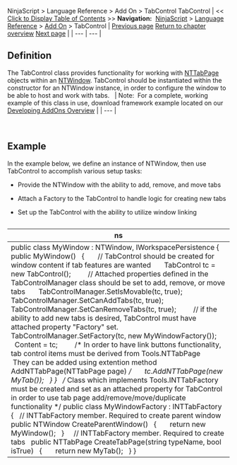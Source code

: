 ﻿
NinjaScript > Language Reference > Add On > TabControl
TabControl
| << [Click to Display Table of Contents](tabcontrol.md) >> **Navigation:**     [NinjaScript](ninjascript.md) > [Language Reference](language_reference_wip.md) > [Add On](add_on.md) > TabControl | [Previous page](propagateintervalchange().md) [Return to chapter overview](add_on.md) [Next page](tabcontrolmanager.md) |
| --- | --- |
## Definition
The TabControl class provides functionality for working with [NTTabPage](nttabpage_class.md) objects within an [NTWindow](ntwindow.md). TabControl should be instantiated within the constructor for an NTWindow instance, in order to configure the window to be able to host and work with tabs.
 
| Note:  For a complete, working example of this class in use, download framework example located on our [Developing AddOns Overview](developing_add_ons.md) |
| --- |

 
## 
## Example
In the example below, we define an instance of NTWindow, then use TabControl to accomplish various setup tasks:
- Provide the NTWindow with the ability to add, remove, and move tabs

- Attach a Factory to the TabControl to handle logic for creating new tabs

- Set up the TabControl with the ability to utilize window linking

## 
| ns |
| --- |
| public class MyWindow : NTWindow, IWorkspacePersistence {    public MyWindow()    {        // TabControl should be created for window content if tab features are wanted        TabControl tc = new TabControl();          // Attached properties defined in the TabControlManager class should be set to add, remove, or move tabs        TabControlManager.SetIsMovable(tc, true);        TabControlManager.SetCanAddTabs(tc, true);        TabControlManager.SetCanRemoveTabs(tc, true);          // if the ability to add new tabs is desired, TabControl must have attached property "Factory" set.        TabControlManager.SetFactory(tc, new MyWindowFactory());        Content = tc;          /* In order to have link buttons functionality, tab control items must be derived from Tools.NTTabPage         They can be added using extention method AddNTTabPage(NTTabPage page) */        tc.AddNTTabPage(new MyTab());    } }   /* Class which implements Tools.INTTabFactory must be created and set as an attached property for TabControl in order to use tab page add/remove/move/duplicate functionality */ public class MyWindowFactory : INTTabFactory {    // INTTabFactory member. Required to create parent window    public NTWindow CreateParentWindow()    {        return new MyWindow();    }      // INTTabFactory member. Required to create tabs    public NTTabPage CreateTabPage(string typeName, bool isTrue)    {        return new MyTab();    } } |
